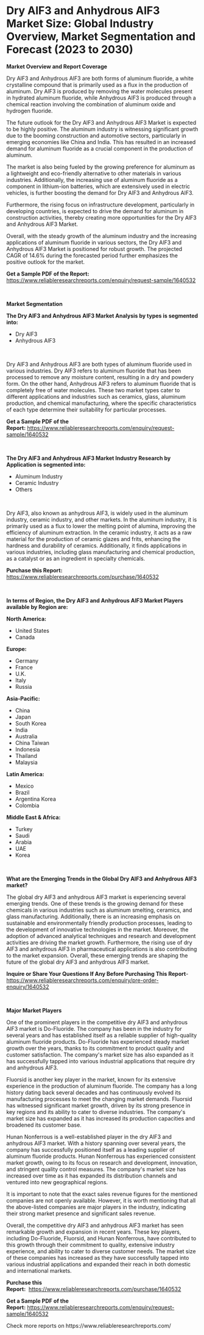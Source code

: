 <p><h1>Dry AlF3 and Anhydrous AlF3 Market Size: Global Industry Overview, Market Segmentation and Forecast (2023 to 2030)</h1></p><p><strong>Market Overview and Report Coverage</strong></p>
<p><p>Dry AlF3 and Anhydrous AlF3 are both forms of aluminum fluoride, a white crystalline compound that is primarily used as a flux in the production of aluminum. Dry AlF3 is produced by removing the water molecules present in hydrated aluminum fluoride, while Anhydrous AlF3 is produced through a chemical reaction involving the combination of aluminum oxide and hydrogen fluoride.</p><p>The future outlook for the Dry AlF3 and Anhydrous AlF3 Market is expected to be highly positive. The aluminum industry is witnessing significant growth due to the booming construction and automotive sectors, particularly in emerging economies like China and India. This has resulted in an increased demand for aluminum fluoride as a crucial component in the production of aluminum.</p><p>The market is also being fueled by the growing preference for aluminum as a lightweight and eco-friendly alternative to other materials in various industries. Additionally, the increasing use of aluminum fluoride as a component in lithium-ion batteries, which are extensively used in electric vehicles, is further boosting the demand for Dry AlF3 and Anhydrous AlF3.</p><p>Furthermore, the rising focus on infrastructure development, particularly in developing countries, is expected to drive the demand for aluminum in construction activities, thereby creating more opportunities for the Dry AlF3 and Anhydrous AlF3 Market.</p><p>Overall, with the steady growth of the aluminum industry and the increasing applications of aluminum fluoride in various sectors, the Dry AlF3 and Anhydrous AlF3 Market is positioned for robust growth. The projected CAGR of 14.6% during the forecasted period further emphasizes the positive outlook for the market.</p></p>
<p><strong>Get a Sample PDF of the Report:</strong> <a href="https://www.reliableresearchreports.com/enquiry/request-sample/1640532">https://www.reliableresearchreports.com/enquiry/request-sample/1640532</a></p>
<p>&nbsp;</p>
<p><strong>Market Segmentation</strong></p>
<p><strong>The Dry AlF3 and Anhydrous AlF3 Market Analysis by types is segmented into:</strong></p>
<p><ul><li>Dry AlF3</li><li>Anhydrous AlF3</li></ul></p>
<p>&nbsp;</p>
<p><p>Dry AlF3 and Anhydrous AlF3 are both types of aluminum fluoride used in various industries. Dry AlF3 refers to aluminum fluoride that has been processed to remove any moisture content, resulting in a dry and powdery form. On the other hand, Anhydrous AlF3 refers to aluminum fluoride that is completely free of water molecules. These two market types cater to different applications and industries such as ceramics, glass, aluminum production, and chemical manufacturing, where the specific characteristics of each type determine their suitability for particular processes.</p></p>
<p><strong>Get a Sample PDF of the Report:</strong>&nbsp;<a href="https://www.reliableresearchreports.com/enquiry/request-sample/1640532">https://www.reliableresearchreports.com/enquiry/request-sample/1640532</a></p>
<p>&nbsp;</p>
<p><strong>The Dry AlF3 and Anhydrous AlF3 Market Industry Research by Application is segmented into:</strong></p>
<p><ul><li>Aluminum Industry</li><li>Ceramic Industry</li><li>Others</li></ul></p>
<p>&nbsp;</p>
<p><p>Dry AlF3, also known as anhydrous AlF3, is widely used in the aluminum industry, ceramic industry, and other markets. In the aluminum industry, it is primarily used as a flux to lower the melting point of alumina, improving the efficiency of aluminum extraction. In the ceramic industry, it acts as a raw material for the production of ceramic glazes and frits, enhancing the hardness and durability of ceramics. Additionally, it finds applications in various industries, including glass manufacturing and chemical production, as a catalyst or as an ingredient in specialty chemicals.</p></p>
<p><strong>Purchase this Report:</strong>&nbsp; <a href="https://www.reliableresearchreports.com/purchase/1640532">https://www.reliableresearchreports.com/purchase/1640532</a></p>
<p>&nbsp;</p>
<p><strong>In terms of Region, the Dry AlF3 and Anhydrous AlF3 Market Players available by Region are:</strong></p>
<p>
    <p> <strong> North America: </strong>
        <ul>
            <li>United States</li>
            <li>Canada</li>
        </ul>
        </p> 
    <p> <strong> Europe: </strong>
        <ul>
            <li>Germany</li>
            <li>France</li>
            <li>U.K.</li>
            <li>Italy</li>
            <li>Russia</li>
        </ul>
        </p> 
    <p> <strong> Asia-Pacific: </strong>
        <ul>
            <li>China</li>
            <li>Japan</li>
            <li>South Korea</li>
            <li>India</li>
            <li>Australia</li>
            <li>China Taiwan</li>
            <li>Indonesia</li>
            <li>Thailand</li>
            <li>Malaysia</li>
        </ul>
        </p> 
    <p> <strong> Latin America: </strong>
        <ul>
            <li>Mexico</li>
            <li>Brazil</li>
            <li>Argentina Korea</li>
            <li>Colombia</li>
        </ul>
        </p> 
    <p> <strong> Middle East & Africa: </strong>
        <ul>
            <li>Turkey</li>
            <li>Saudi</li>
            <li>Arabia</li>
            <li>UAE</li>
            <li>Korea</li>
        </ul>
    </p>
    </p>
<p>&nbsp;</p>
<p><strong>What are the Emerging Trends in the Global Dry AlF3 and Anhydrous AlF3 market?</strong></p>
<p><p>The global dry AlF3 and anhydrous AlF3 market is experiencing several emerging trends. One of these trends is the growing demand for these chemicals in various industries such as aluminum smelting, ceramics, and glass manufacturing. Additionally, there is an increasing emphasis on sustainable and environmentally friendly production processes, leading to the development of innovative technologies in the market. Moreover, the adoption of advanced analytical techniques and research and development activities are driving the market growth. Furthermore, the rising use of dry AlF3 and anhydrous AlF3 in pharmaceutical applications is also contributing to the market expansion. Overall, these emerging trends are shaping the future of the global dry AlF3 and anhydrous AlF3 market.</p></p>
<p><strong>Inquire or Share Your Questions If Any Before Purchasing This Report</strong>- <a href="https://www.reliableresearchreports.com/enquiry/pre-order-enquiry/1640532">https://www.reliableresearchreports.com/enquiry/pre-order-enquiry/1640532</a></p>
<p>&nbsp;</p>
<p><strong>Major Market Players</strong></p>
<p><p>One of the prominent players in the competitive dry AlF3 and anhydrous AlF3 market is Do-Fluoride. The company has been in the industry for several years and has established itself as a reliable supplier of high-quality aluminum fluoride products. Do-Fluoride has experienced steady market growth over the years, thanks to its commitment to product quality and customer satisfaction. The company's market size has also expanded as it has successfully tapped into various industrial applications that require dry and anhydrous AlF3.</p><p>Fluorsid is another key player in the market, known for its extensive experience in the production of aluminum fluoride. The company has a long history dating back several decades and has continuously evolved its manufacturing processes to meet the changing market demands. Fluorsid has witnessed significant market growth, driven by its strong presence in key regions and its ability to cater to diverse industries. The company's market size has expanded as it has increased its production capacities and broadened its customer base.</p><p>Hunan Nonferrous is a well-established player in the dry AlF3 and anhydrous AlF3 market. With a history spanning over several years, the company has successfully positioned itself as a leading supplier of aluminum fluoride products. Hunan Nonferrous has experienced consistent market growth, owing to its focus on research and development, innovation, and stringent quality control measures. The company's market size has increased over time as it has expanded its distribution channels and ventured into new geographical regions.</p><p>It is important to note that the exact sales revenue figures for the mentioned companies are not openly available. However, it is worth mentioning that all the above-listed companies are major players in the industry, indicating their strong market presence and significant sales revenue.</p><p>Overall, the competitive dry AlF3 and anhydrous AlF3 market has seen remarkable growth and expansion in recent years. These key players, including Do-Fluoride, Fluorsid, and Hunan Nonferrous, have contributed to this growth through their commitment to quality, extensive industry experience, and ability to cater to diverse customer needs. The market size of these companies has increased as they have successfully tapped into various industrial applications and expanded their reach in both domestic and international markets.</p></p>
<p><strong>Purchase this Report:</strong>&nbsp;&nbsp;<a href="https://www.reliableresearchreports.com/purchase/1640532">https://www.reliableresearchreports.com/purchase/1640532</a></p>
<p></p>
<p><strong>Get a Sample PDF of the Report:</strong>&nbsp;<a href="https://www.reliableresearchreports.com/enquiry/request-sample/1640532">https://www.reliableresearchreports.com/enquiry/request-sample/1640532</a></p>
<p>Check more reports on https://www.reliableresearchreports.com/</p>